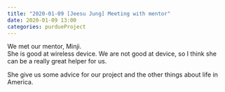 ```yaml
---
title: "2020-01-09 [Jeesu Jung] Meeting with mentor"
date: 2020-01-09 13:00
categories: purdueProject
---
```

  
We met our mentor, Minji.  
She is good at wireless device. We are not good at device, so I think she can be a really great helper for us.  
  
She give us some advice for our project and the other things about life in America.    

